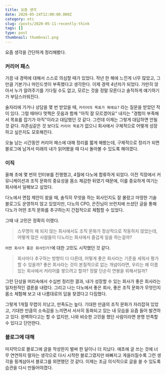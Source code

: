 ```yaml
---
title: 요즘 생각
date: 2020-05-24T12:00:00.000Z
category: etc
slug: /posts/2020-05-11-recently-think
tags: []
type: post
thumbnail: thumbnail.png
---
```


요즘 생각을 간단하게 정리해봤다.

<!-- end -->

### 커리어 패스

가끔 내 경력에 대해서 스스로 의심할 때가 있었다. 작년 한 해에 느낀게 너무 많았고, 그만큼 기본기나 마인드셋이 부족했다고 생각한다.
이제 경력 4년차가 되었다. 가만히 앉아서 누가 알려주기를 기다릴 수도 없고, 모르는 것을 정말 모른다고 솔직하게 얘기하기가 부담스러워진다.

술자리에 가거나 상담을 몇 번 받았을 때, `커리어의 목표가 뭐에요?` 라는 질문을 받았던 적이 있다. 그럴 때마다 멋쩍은 웃음과 함께
"아직 잘 모르겠어요" 내지는 "경험이 부족해서 목표를 잡기가 아직"이라고 대답했던 것 같다.
그런데 이제는 그렇게 대답하면 안될 것 같다. 자존심같은 것 보다도 `커리어 목표`가 없으니 회사에서 구체적으로 어떻게 성장하고 싶은지도 모호해진다.

오늘 남는 시간동안 커리어 패스에 대해 정리를 짧게 해봤는데, 구체적으로 정리가 되면 블로그에 남겨서 미래의 내가 읽어봤을 때 다시 돌아볼 수 있도록 해야겠다.

### 이직

올해 초에 몇 번의 인터뷰를 진행했고, 4월에 다노에 합류하게 되었다.
이전 직장에서 커뮤니케이션과 조직 문화의 중요성을 몸소 체감한 뒤였기 때문에, 이를 중요하게 여기는 회사에서 일해보고 싶었다.

다노에서 면접 제안이 왔을 때, 솔직히 무엇을 하는 회사인지도 잘 몰랐고 마땅한 기술 블로그도 운영하지 않고 있었지만,
다노의 CPO, 은진님이 브런치에 쓰셨던 글을 통해 다노가 어떤 조직 문화를 추구하는지 간접적으로 체험할 수 있었다.

그때 내 고민은 정확히 이랬다.

> 스무명이 채 되지 않는 회사에서도 조직 문화가 정상적으로 작동하지 않았는데, 어떻게 많은 사람들이 다노라는 회사에서 즐겁게 일을 하는걸까?

`어떤 회사가 좋은 회사인가?`에 대한 고민도 시작했던 것 같다.

> 회사마다 추구하는 방향이 다 다른데, 어떻게 좋은 회사라는 기준을 세워서 평가할 수 있을까?
> 좋은 회사라는 것이 본질적으로 없는 개념이라면, 우리는 왜 이름 있는 회사에서 커리어를 쌓으려고 할까?
> 정말 단순히 연봉을 위해서일까?

그런 단상을 머리속에서 수십번 정리한 결과, 내가 성장할 수 있는 회사가 좋은 회사라는 일차원적인 결론을 내렸다. 그리고 나는 다노에서 좋은 회사, 좋은 조직 문화가 무엇인지 몸소 체험해 보고 내 나름대로의 답을 찾겠다고 다짐했다.

그렇게 1개월 무렵이 지났고, 만족도는 높다. 기대한 만큼의 조직 문화가 자리잡혀 있었고,
기대한 만큼의 소속감을 느끼면서 서서히 동화되고 있는 내 모습을 요즘 들어 발견하고 있다.
완벽하다고는 할 수 없지만, 나와 비슷한 고민을 했던 사람이라면 분명 만족할 수 있다고 단언한다.

### 블로그에 대해

마지막으로 블로그에 글을 작성한지 벌써 한 달이나 더 지났다. 애초에 글 쓰는 것에 너무 연연하지 말자는 생각으로 다시 시작한 블로그였지만
바빠지고 게을러질수록 그런 생각을 핑계삼아서 블로그를 외면했던 것 같다. 이제는 조금 의식적으로 글을 쓸 수 있도록 습관을 다시 만들어야겠다.
